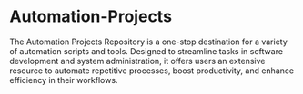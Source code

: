 # Automation-Projects
The Automation Projects Repository is a one-stop destination for a variety of automation scripts and tools. Designed to streamline tasks in software development and system administration, it offers users an extensive resource to automate repetitive processes, boost productivity, and enhance efficiency in their workflows.
